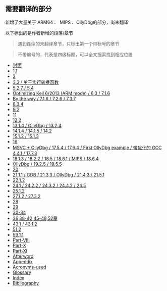 需要翻译的部分
-
新增了大量关于 ARM64 、 MIPS 、OllyDbg的部分，尚未翻译

以下标出的是作者新增的段落/章节

> 遇到连续的未翻译章节，只标出第一个带标号的章节

> 不带编号的，代表是四级标题，可以全文搜索找到相应位置

* [封面](Cover.md)
* [1.1](Part-Ⅰ/Chapter-1.md)
* [2](Part-Ⅰ/Chapter-2.md)
* [3.3 / 关于实行转换函数](Part-Ⅰ/Chapter-3.md)
* [5.2.7 / 5.4 ](Part-Ⅰ/Chapter-5.md#527-栈内数据的自动回收)
* [Optimizing Keil 6/2013 (ARM mode) / 6.3 / 7.1.6 ](Part-Ⅰ/Chapter-6.md)
* [By the way / 7.1.6 / 7.2.6 / 7.3.7](Part-Ⅰ/Chapter-7.md)
* [8.3.4](Part-Ⅰ/Chapter-8.md)
* [9.2](Part-Ⅰ/Chapter-9.md)
* [11](Part-Ⅰ/Chapter-11.md)
* [12.2](Part-Ⅰ/Chapter-12.md)
* [13.1.4 / OllyDbg / 13.2.4](Part-Ⅰ/Chapter-13.md)
* [14.1.4 / 14.1.5 / 14.2 ](Part-Ⅰ/Chapter-14.md)
* [15.1.2 / 15.1.3 ](Part-Ⅰ/Chapter-15.md)
* [16](Part-Ⅰ/Chapter-16.md)
* [MSVC + OllyDbg / 17.5.4 / 17.6.4 / First OllyDbg example / 带优化的 GCC 4.4.1 / 17.7.3 ](Part-Ⅰ/Chapter-17.md)
* [18.1.3 / 18.2.2 / 18.5 / 18.6.1 / MIPS / 18.6.4](Part-Ⅰ/Chapter-18.md)
* [OllyDbg / 19.2.5 / 19.5.5 ](Part-Ⅰ/Chapter-19.md)
* [20](Part-Ⅰ/Chapter-20.md)
* [21.1.1 / GDB / 21.3.3 / OllyDbg / 21.4.3 / 21.5.1 ](Part-Ⅰ/Chapter-21.md)
* [22.1.2 ](Part-Ⅰ/Chapter-22.md)
* [24.1 / 24.2.2 / 24.3.2 / 24.4.2 / 24.5](Part-Ⅰ/Chapter-24.md)
* [25.1.2](Part-Ⅰ/Chapter-25.md)
* [27.1.2 / 27.3.2 ](Part-Ⅰ/Chapter-27.md)
* [28](Part-Ⅰ/Chapter-28.md)
* [29](Part-Ⅰ/Chapter-29.md)
* [30-34](Part-Ⅱ)
* [36,38-42,45-48,52章](Part-Ⅲ)
* [43.1 / 43.1.2](Part-Ⅲ/Chapter-43.md)
* [51.2](Part-Ⅲ/Chapter-51.md)
* [59.1.1](Part-Ⅴ/Chapter-59.md)
* [Part-Ⅷ](Part-Ⅷ)
* [Part-Ⅹ](Part-Ⅹ)
* [Part-Ⅺ](Part-Ⅺ)
* [Afterword](Afterword)
* [Appendix](Appendix)
* [Acronyms-used](Acronyms-used.md)
* [Glossary](Glossary.md)
* [Index](Index.md)
* [Bibliography](Bibliography.md)
